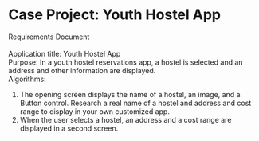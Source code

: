 # Case Project: Youth Hostel App
Requirements Document <br /> <br />
Application title: Youth Hostel App <br />
Purpose: In a youth hostel reservations app, a hostel is selected and an address and other information are displayed. <br />
Algorithms: <br />
1. The opening screen displays the name of a hostel, an image, and a Button control. Research a real name of a hostel and address and cost range to display in your own customized app. <br />
2. When the user selects a hostel, an address and a cost range are displayed in a second screen. 
